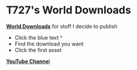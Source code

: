 # T727's World Downloads
[**World Downloads**](https://github.com/T-727/T727-WDL/releases) for stuff I decide to publish
- Click the blue text ^
- Find the download you want
- Click the first asset

[**YouTube Channe**l](https://www.youtube.com/channel/UCqWN59-FWvGqIlawe-I57iA)

